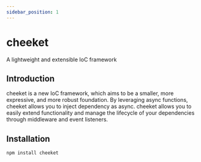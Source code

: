 ```yaml
---
sidebar_position: 1
---
```


# cheeket

A lightweight and extensible IoC framework

## Introduction

cheeket is a new IoC framework, which aims to be a smaller, more expressive, and more robust foundation. By leveraging async functions, cheeket allows you to inject dependency as async. cheeket allows you to easily extend functionality and manage the lifecycle of your dependencies through middleware and event listeners. 

## Installation
```bash npm2yarn
npm install cheeket
```